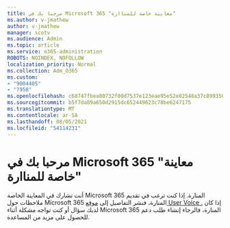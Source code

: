 ```yaml
---
title: مرحبا بك في Microsoft 365 "معاينة خاصة للمناارة"
ms.author: v-jmathew
author: v-jmathew
manager: scotv
ms.audience: Admin
ms.topic: article
ms.service: o365-administration
ROBOTS: NOINDEX, NOFOLLOW
localization_priority: Normal
ms.collection: Adm_O365
ms.custom:
- "9004405"
- "7958"
ms.openlocfilehash: c68747fbea80732f80d7537e123eae95e52e02548a37c899350a5d1f9f5cd53d
ms.sourcegitcommit: b5f7da89a650d2915dc652449623c78be6247175
ms.translationtype: MT
ms.contentlocale: ar-SA
ms.lasthandoff: 08/05/2021
ms.locfileid: "54114231"
---
```

# <a name="welcome-to-the-microsoft-365-lighthouse-private-preview"></a>مرحبا بك في Microsoft 365 "معاينة خاصة للمناارة"

أنت تشارك في المعاينة الخاصة Microsoft 365 المنارة. إذا كنت ترغب في تقديم ملاحظات حول Microsoft 365 المنارة، فنشر التفاصيل إلى [موقع User Voice .](https://aka.ms/M365Lighthouseuservoice) إذا كان لديك سؤال أو كنت تواجه مشكلة أثناء Microsoft 365 المنارة، فالرجاء إنشاء طلب دعم للحصول على مزيد من المساعدة.
